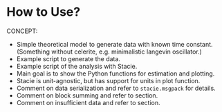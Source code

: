 # How to Use?

CONCEPT:

- Simple theoretical model to generate data with known time constant.
  (Something without celerite, e.g. minimalistic langevin oscillator.)
- Example script to generate the data.
- Example script of the analysis with Stacie.
- Main goal is to show the Python functions for estimation and plotting.
- Stacie is unit-agnostic, but has support for units in plot function.
- Comment on data serialization and refer to `stacie.msgpack` for details.
- Comment on block summing and refer to section.
- Comment on insufficient data and refer to section.
